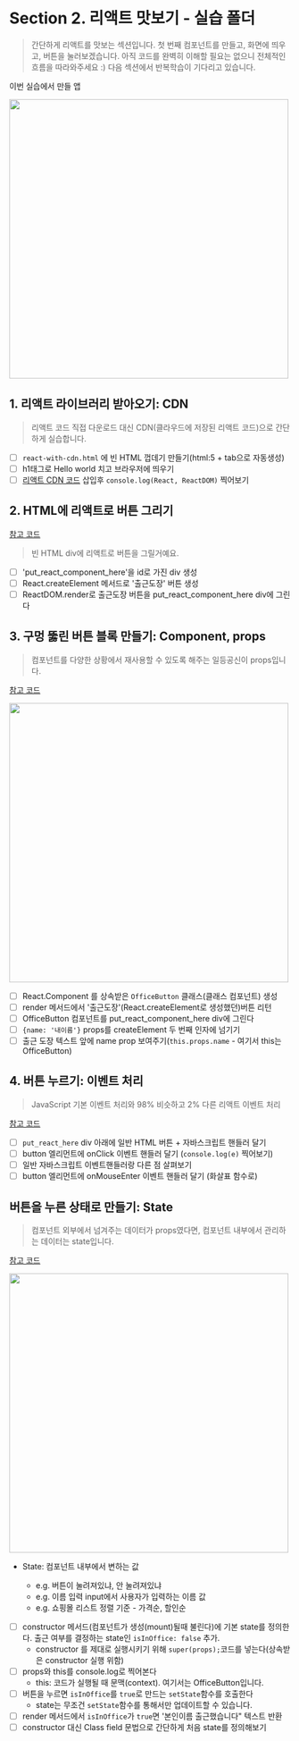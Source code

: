 # Section 2. 리액트 맛보기 - 실습 폴더

> 간단하게 리액트를 맛보는 섹션입니다. 첫 번째 컴포넌트를 만들고, 화면에 띄우고, 버튼을 눌러보겠습니다. 아직 코드를 완벽히 이해할 필요는 없으니 전체적인 흐름을 따라와주세요 :) 다음 섹션에서 반복학습이 기다리고 있습니다.

이번 실습에서 만들 앱

<img src="https://user-images.githubusercontent.com/3839771/103170200-d36e3f00-4885-11eb-9901-cd426ed5a06e.png" width="500">

## 1. 리액트 라이브러리 받아오기: CDN

> 리액트 코드 직접 다운로드 대신 CDN(클라우드에 저장된 리액트 코드)으로 간단하게 실습합니다.

- [ ] `react-with-cdn.html` 에 빈 HTML 껍데기 만들기(html:5 + tab으로 자동생성)
- [ ] h1태그로 Hello world 치고 브라우저에 띄우기
- [ ] [리액트 CDN 코드](https://ko.reactjs.org/docs/cdn-links.html) 삽입후 `console.log(React, ReactDOM)` 찍어보기

## 2. HTML에 리액트로 버튼 그리기

[참고 코드](../../example-projects/section2/react-with-cdn-1.html)

> 빈 HTML div에 리액트로 버튼을 그릴거예요.

- [ ] 'put_react_component_here'을 id로 가진 div 생성
- [ ] React.createElement 메서드로 '출근도장' 버튼 생성
- [ ] ReactDOM.render로 출근도장 버튼을 put_react_component_here div에 그린다

## 3. 구멍 뚫린 버튼 블록 만들기: Component, props

> 컴포넌트를 다양한 상황에서 재사용할 수 있도록 해주는 일등공신이 props입니다.

[참고 코드](../../example-projects/section2/react-with-cdn-2.html)

<img src="https://user-images.githubusercontent.com/3839771/103167821-d0695380-4871-11eb-9bca-ab999ecc02ab.png" width="500">

- [ ] React.Component 를 상속받은 `OfficeButton` 클래스(클래스 컴포넌트) 생성
- [ ] render 메서드에서 '출근도장'(React.createElement로 생성했던)버튼 리턴
- [ ] OfficeButton 컴포넌트를 put_react_component_here div에 그린다
- [ ] `{name: '내이름'}` props를 createElement 두 번째 인자에 넘기기
- [ ] 출근 도장 텍스트 앞에 name prop 보여주기(`this.props.name` - 여기서 this는 OfficeButton)

## 4. 버튼 누르기: 이벤트 처리

> JavaScript 기본 이벤트 처리와 98% 비슷하고 2% 다른 리액트 이벤트 처리

[참고 코드](../../example-projects/section2/react-with-cdn-3.html)

- [ ] `put_react_here` div 아래에 일반 HTML 버튼 + 자바스크립트 핸들러 달기
- [ ] button 엘리먼트에 onClick 이벤트 핸들러 달기 (`console.log(e)` 찍어보기)
- [ ] 일반 자바스크립트 이벤트핸들러랑 다른 점 살펴보기
- [ ] button 엘리먼트에 onMouseEnter 이벤트 핸들러 달기 (화살표 함수로)

## 버튼을 누른 상태로 만들기: State

> 컴포넌트 외부에서 넘겨주는 데이터가 props였다면, 컴포넌트 내부에서 관리하는 데이터는 state입니다.

[참고 코드](../../example-projects/section2/react-with-cdn-4.html)

<img src="https://user-images.githubusercontent.com/3839771/103170209-dff29780-4885-11eb-9f40-0bd6c3c3ab0f.png" width="500">

- State: 컴포넌트 내부에서 변하는 값

  - e.g. 버튼이 눌려져있냐, 안 눌려져있냐
  - e.g. 이름 입력 input에서 사용자가 입력하는 이름 값
  - e.g. 쇼핑몰 리스트 정렬 기준 - 가격순, 할인순

- [ ] constructor 메서드(컴포넌트가 생성(mount)될때 불린다)에 기본 state를 정의한다. 출근 여부를 결정하는 state인 `isInOffice: false` 추가.
  - constructor 를 제대로 실행시키기 위해 `super(props);`코드를 넣는다(상속받은 constructor 실행 위함)
- [ ] props와 this를 console.log로 찍어본다
  - this: 코드가 실행될 때 문맥(context). 여기서는 OfficeButton입니다.
- [ ] 버튼을 누르면 `isInOffice`를 `true`로 만드는 `setState`함수를 호출한다
  - state는 무조건 `setState`함수를 통해서만 업데이트할 수 있습니다.
- [ ] render 메서드에서 `isInOffice`가 `true`면 '본인이름 출근했습니다" 텍스트 반환
- [ ] constructor 대신 Class field 문법으로 간단하게 처음 state를 정의해보기
